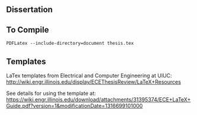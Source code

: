 Dissertation
------------

## To Compile
    PDFLatex --include-directory=document thesis.tex

## Templates
LaTex templates from Electrical and Computer Engineering at UIUC: http://wiki.engr.illinois.edu/display/ECEThesisReview/LaTeX+Resources

See details for using the template at: https://wiki.engr.illinois.edu/download/attachments/31395374/ECE+LaTeX+Guide.pdf?version=1&modificationDate=1316699101000
